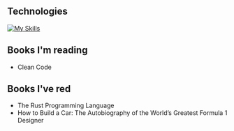 ## Technologies
[![My Skills](https://skillicons.dev/icons?i=ts,html,css,tailwindcss,react,rust,arch,neovim)](https://skillicons.dev)

## Books I'm reading
- Clean Code

## Books I've red
- The Rust Programming Language
- How to Build a Car: The Autobiography of the World’s Greatest Formula 1 Designer
